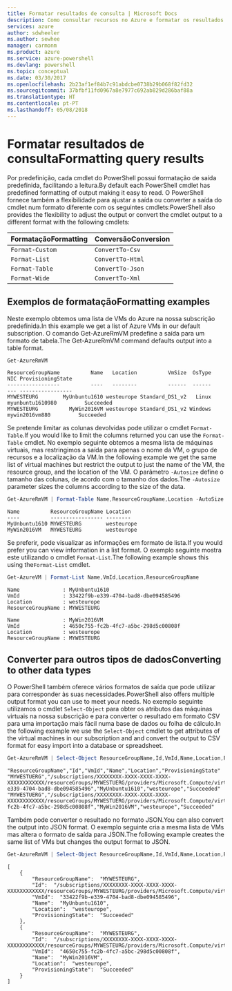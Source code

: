 ```yaml
---
title: Formatar resultados de consulta | Microsoft Docs
description: Como consultar recursos no Azure e formatar os resultados.
services: azure
author: sdwheeler
ms.author: sewhee
manager: carmonm
ms.product: azure
ms.service: azure-powershell
ms.devlang: powershell
ms.topic: conceptual
ms.date: 03/30/2017
ms.openlocfilehash: 2b23af1ef84b7c91abdcbe0738b29b068f82fd32
ms.sourcegitcommit: 37bfbf11fd0967a8e7977c692ab829d286baf88a
ms.translationtype: HT
ms.contentlocale: pt-PT
ms.lasthandoff: 05/08/2018
---
```

# <a name="formatting-query-results"></a><span data-ttu-id="d9ab3-103">Formatar resultados de consulta</span><span class="sxs-lookup"><span data-stu-id="d9ab3-103">Formatting query results</span></span>

<span data-ttu-id="d9ab3-104">Por predefinição, cada cmdlet do PowerShell possui formatação de saída predefinida, facilitando a leitura.</span><span class="sxs-lookup"><span data-stu-id="d9ab3-104">By default each PowerShell cmdlet has predefined formatting of output making it easy to read.</span></span>  <span data-ttu-id="d9ab3-105">O PowerShell fornece também a flexibilidade para ajustar a saída ou converter a saída do cmdlet num formato diferente com os seguintes cmdlets:</span><span class="sxs-lookup"><span data-stu-id="d9ab3-105">PowerShell also provides the flexibility to adjust the output or convert the cmdlet output to a different format with the following cmdlets:</span></span>

| <span data-ttu-id="d9ab3-106">Formatação</span><span class="sxs-lookup"><span data-stu-id="d9ab3-106">Formatting</span></span>      | <span data-ttu-id="d9ab3-107">Conversão</span><span class="sxs-lookup"><span data-stu-id="d9ab3-107">Conversion</span></span>       |
|-----------------|------------------|
| `Format-Custom` | `ConvertTo-Csv`  |
| `Format-List`   | `ConvertTo-Html` |
| `Format-Table`  | `ConvertTo-Json` |
| `Format-Wide`   | `ConvertTo-Xml`  |

## <a name="formatting-examples"></a><span data-ttu-id="d9ab3-108">Exemplos de formatação</span><span class="sxs-lookup"><span data-stu-id="d9ab3-108">Formatting examples</span></span>

<span data-ttu-id="d9ab3-109">Neste exemplo obtemos uma lista de VMs do Azure na nossa subscrição predefinida.</span><span class="sxs-lookup"><span data-stu-id="d9ab3-109">In this example we get a list of Azure VMs in our default subscription.</span></span>  <span data-ttu-id="d9ab3-110">O comando Get-AzureRmVM predefine a saída para um formato de tabela.</span><span class="sxs-lookup"><span data-stu-id="d9ab3-110">The Get-AzureRmVM command defaults output into a table format.</span></span>

```powershell
Get-AzureRmVM
```

```
ResourceGroupName          Name   Location          VmSize  OsType              NIC ProvisioningState
-----------------          ----   --------          ------  ------              --- -----------------
MYWESTEURG        MyUnbuntu1610 westeurope Standard_DS1_v2   Linux myunbuntu1610980         Succeeded
MYWESTEURG          MyWin2016VM westeurope Standard_DS1_v2 Windows   mywin2016vm880         Succeeded
```

<span data-ttu-id="d9ab3-111">Se pretende limitar as colunas devolvidas pode utilizar o cmdlet `Format-Table`.</span><span class="sxs-lookup"><span data-stu-id="d9ab3-111">If you would like to limit the columns returned you can use the `Format-Table` cmdlet.</span></span> <span data-ttu-id="d9ab3-112">No exemplo seguinte obtemos a mesma lista de máquinas virtuais, mas restringimos a saída para apenas o nome da VM, o grupo de recursos e a localização da VM.</span><span class="sxs-lookup"><span data-stu-id="d9ab3-112">In the following example we get the same list of virtual machines but restrict the output to just the name of the VM, the resource group, and the location of the VM.</span></span>  <span data-ttu-id="d9ab3-113">O parâmetro `-Autosize` define o tamanho das colunas, de acordo com o tamanho dos dados.</span><span class="sxs-lookup"><span data-stu-id="d9ab3-113">The `-Autosize` parameter sizes the columns according to the size of the data.</span></span>

```powershell
Get-AzureRmVM | Format-Table Name,ResourceGroupName,Location -AutoSize
```

```
Name          ResourceGroupName Location
----          ----------------- --------
MyUnbuntu1610 MYWESTEURG        westeurope
MyWin2016VM   MYWESTEURG        westeurope
```

<span data-ttu-id="d9ab3-114">Se preferir, pode visualizar as informações em formato de lista.</span><span class="sxs-lookup"><span data-stu-id="d9ab3-114">If you would prefer you can view information in a list format.</span></span> <span data-ttu-id="d9ab3-115">O exemplo seguinte mostra este utilizando o cmdlet `Format-List`.</span><span class="sxs-lookup"><span data-stu-id="d9ab3-115">The following example shows this using the`Format-List` cmdlet.</span></span>

```powershell
Get-AzureVM | Format-List Name,VmId,Location,ResourceGroupName
```

```
Name              : MyUnbuntu1610
VmId              : 33422f9b-e339-4704-bad8-dbe094585496
Location          : westeurope
ResourceGroupName : MYWESTEURG

Name              : MyWin2016VM
VmId              : 4650c755-fc2b-4fc7-a5bc-298d5c00808f
Location          : westeurope
ResourceGroupName : MYWESTEURG
```

## <a name="converting-to-other-data-types"></a><span data-ttu-id="d9ab3-116">Converter para outros tipos de dados</span><span class="sxs-lookup"><span data-stu-id="d9ab3-116">Converting to other data types</span></span>

<span data-ttu-id="d9ab3-117">O PowerShell também oferece vários formatos de saída que pode utilizar para corresponder às suas necessidades.</span><span class="sxs-lookup"><span data-stu-id="d9ab3-117">PowerShell also offers multiple output format you can use to meet your needs.</span></span>  <span data-ttu-id="d9ab3-118">No exemplo seguinte utilizamos o cmdlet `Select-Object` para obter os atributos das máquinas virtuais na nossa subscrição e para converter o resultado em formato CSV para uma importação mais fácil numa base de dados ou folha de cálculo.</span><span class="sxs-lookup"><span data-stu-id="d9ab3-118">In the following example we use the `Select-Object` cmdlet to get attributes of the virtual machines in our subscription and and convert the output to CSV format for easy import into a database or spreadsheet.</span></span>

```powershell
Get-AzureRmVM | Select-Object ResourceGroupName,Id,VmId,Name,Location,ProvisioningState | ConvertTo-Csv -NoTypeInformation
```

```
"ResourceGroupName","Id","VmId","Name","Location","ProvisioningState"
"MYWESTUERG","/subscriptions/XXXXXXXX-XXXX-XXXX-XXXX-XXXXXXXXXXXX/resourceGroups/MYWESTUERG/providers/Microsoft.Compute/virtualMachines/MyUnbuntu1610","33422f9b-e339-4704-bad8-dbe094585496","MyUnbuntu1610","westeurope","Succeeded"
"MYWESTUERG","/subscriptions/XXXXXXXX-XXXX-XXXX-XXXX-XXXXXXXXXXXX/resourceGroups/MYWESTUERG/providers/Microsoft.Compute/virtualMachines/MyWin2016VM","4650c755-fc2b-4fc7-a5bc-298d5c00808f","MyWin2016VM","westeurope","Succeeded"
```

<span data-ttu-id="d9ab3-119">Também pode converter o resultado no formato JSON.</span><span class="sxs-lookup"><span data-stu-id="d9ab3-119">You can also convert the output into JSON format.</span></span>  <span data-ttu-id="d9ab3-120">O exemplo seguinte cria a mesma lista de VMs mas altera o formato de saída para JSON.</span><span class="sxs-lookup"><span data-stu-id="d9ab3-120">The following example creates the same list of VMs but changes the output format to JSON.</span></span>

```powershell
Get-AzureRmVM | Select-Object ResourceGroupName,Id,VmId,Name,Location,ProvisioningState | ConvertTo-Json
```

```
[
    {
        "ResourceGroupName":  "MYWESTEURG",
        "Id":  "/subscriptions/XXXXXXXX-XXXX-XXXX-XXXX-XXXXXXXXXXXX/resourceGroups/MYWESTEURG/providers/Microsoft.Compute/virtualMachines/MyUnbuntu1610",
        "VmId":  "33422f9b-e339-4704-bad8-dbe094585496",
        "Name":  "MyUnbuntu1610",
        "Location":  "westeurope",
        "ProvisioningState":  "Succeeded"
    },
    {
        "ResourceGroupName":  "MYWESTEURG",
        "Id":  "/subscriptions/XXXXXXXX-XXXX-XXXX-XXXX-XXXXXXXXXXXX/resourceGroups/MYWESTEURG/providers/Microsoft.Compute/virtualMachines/MyWin2016VM",
        "VmId":  "4650c755-fc2b-4fc7-a5bc-298d5c00808f",
        "Name":  "MyWin2016VM",
        "Location":  "westeurope",
        "ProvisioningState":  "Succeeded"
    }
]
```
